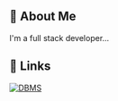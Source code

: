 
## 🚀 About Me
I'm a full stack developer...

## 🔗 Links
[![DBMS](https://img.shields.io/badge/my_portfolio-000?style=for-the-badge&logo=ko-fi&logoColor=white)](https://vinit71.github.io/DBMS/)

